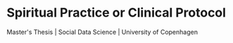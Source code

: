 # Spiritual Practice or Clinical Protocol
Master's Thesis | Social Data Science | University of Copenhagen
